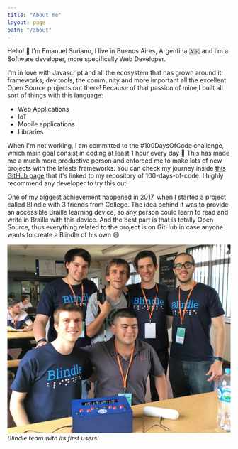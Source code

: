 ```yaml
---
title: "About me"
layout: page
path: "/about"
---
```


Hello! :wave: I’m Emanuel Suriano, I live in Buenos Aires, Argentina :argentina: and I’m a Software developer, more specifically Web Developer.

I’m in love with Javascript and all the ecosystem that has grown around it: frameworks, dev tools, the community and more important all the excellent Open Source projects out there! Because of that passion of mine,I built all sort of things with this language:

* Web Applications
* IoT
* Mobile applications
* Libraries

When I'm not working, I am committed to the #100DaysOfCode challenge, which main goal consist in coding at least 1 hour every day :muscle: This has made me a much more productive person and enforced me to make lots of new projects with the latests frameworks. You can check my journey inside [this GitHub page](https://emasuriano.github.io/100-days-of-code/) that it's linked to my repository of 100-days-of-code. I highly recommend any developer to try this out!

One of my biggest achievement happened in 2017, when I started a project called Blindle with 3 friends from College. The idea behind it was to provide an accessible Braille learning device, so any person could learn to read and write in Braille with this device. And the best part is that is totally Open Source, thus everything related to the project is on GitHub in case anyone wants to create a Blindle of his own :smile:

![Blindle Team](./blindleTeam2.jpg)
_Blindle team with its first users!_
